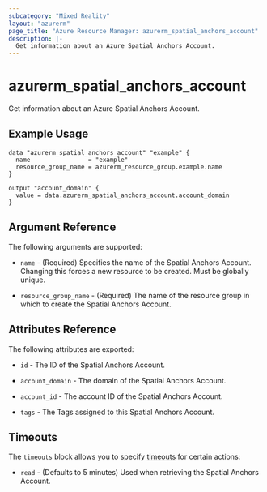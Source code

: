 ```yaml
---
subcategory: "Mixed Reality"
layout: "azurerm"
page_title: "Azure Resource Manager: azurerm_spatial_anchors_account"
description: |-
  Get information about an Azure Spatial Anchors Account.
---
```


# azurerm_spatial_anchors_account

Get information about an Azure Spatial Anchors Account.

## Example Usage

```hcl
data "azurerm_spatial_anchors_account" "example" {
  name                = "example"
  resource_group_name = azurerm_resource_group.example.name
}

output "account_domain" {
  value = data.azurerm_spatial_anchors_account.account_domain
}
```

## Argument Reference

The following arguments are supported:

* `name` - (Required) Specifies the name of the Spatial Anchors Account. Changing this forces a new resource to be created. Must be globally unique.

* `resource_group_name` - (Required) The name of the resource group in which to create the Spatial Anchors Account.

## Attributes Reference

The following attributes are exported:

* `id` - The ID of the Spatial Anchors Account.

* `account_domain` - The domain of the Spatial Anchors Account.

* `account_id` - The account ID of the Spatial Anchors Account.

* `tags` - The Tags assigned to this Spatial Anchors Account.

## Timeouts

The `timeouts` block allows you to specify [timeouts](https://www.terraform.io/docs/configuration/resources.html#timeouts) for certain actions:

* `read` - (Defaults to 5 minutes) Used when retrieving the Spatial Anchors Account.
